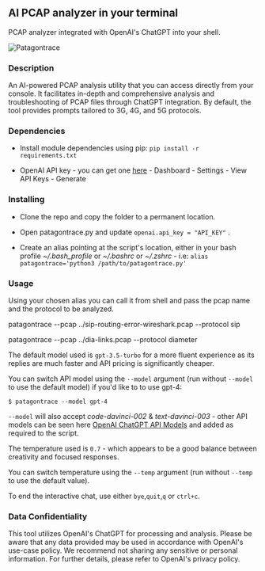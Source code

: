 ## AI PCAP analyzer in your terminal

PCAP analyzer integrated with OpenAI's ChatGPT into your shell.

![Patagontrace](https://i.postimg.cc/15LqNFjJ/patagontrace.png) 


### Description

An AI-powered PCAP analysis utility that you can access directly from your console. It facilitates in-depth and comprehensive analysis and troubleshooting of PCAP files through ChatGPT integration. By default, the tool provides prompts tailored to 3G, 4G, and 5G protocols.

### Dependencies

* Install module dependencies using pip:
 ```pip install -r requirements.txt```

* OpenAI API key - you can get one [here](https://platform.openai.com/overview) - Dashboard - Settings - View API Keys - Generate


### Installing

* Clone the repo and copy the folder to a permanent location.

* Open patagontrace.py and update `openai.api_key = "API_KEY"` .

* Create an alias pointing at the script's location, either in your bash profile *~/.bash_profile* or *~/.bashrc* or *~/.zshrc* - i.e:
 ```alias patagontrace='python3 /path/to/patagontrace.py'```

### Usage

Using your chosen alias you can call it from shell and pass the pcap name and the protocol to be analyzed.

patagontrace --pcap ../sip-routing-error-wireshark.pcap --protocol sip

patagontrace --pcap ../dia-links.pcap --protocol diameter

The default model used is `gpt-3.5-turbo` for a more fluent experience as its replies are much faster and API pricing is significantly cheaper.

You can switch API model using the `--model` argument (run without `--model` to use the default model) if you'd like to to use gpt-4:

```$ patagontrace --model gpt-4```

`--model` will also accept *code-davinci-002* & *text-davinci-003* - other API models can be seen here [OpenAI ChatGPT API Models](https://platform.openai.com/docs/models) and added as required to the script.

The temperature used is `0.7` - which appears to be a good balance between creativity and focused responses. 

You can switch temperature using the `--temp` argument (run without `--temp` to use the default value).

To end the interactive chat, use either `bye`,`quit`,`q` or `ctrl+c`.

### Data Confidentiality
This tool utilizes OpenAI's ChatGPT for processing and analysis. Please be aware that any data provided may be used in accordance with OpenAI's use-case policy. We recommend not sharing any sensitive or personal information. For further details, please refer to OpenAI's privacy policy.


